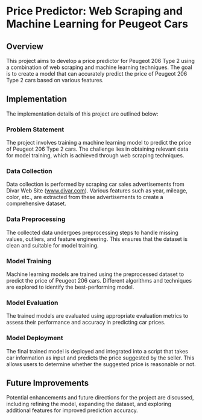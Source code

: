 # Price Predictor: Web Scraping and Machine Learning for Peugeot Cars

## Overview

This project aims to develop a price predictor for Peugeot 206 Type 2 using a combination of web scraping and machine learning techniques. The goal is to create a model that can accurately predict the price of Peugeot 206 Type 2 cars based on various features.

## Implementation

The implementation details of this project are outlined below:

### Problem Statement

The project involves training a machine learning model to predict the price of Peugeot 206 Type 2 cars. The challenge lies in obtaining relevant data for model training, which is achieved through web scraping techniques.

### Data Collection

Data collection is performed by scraping car sales advertisements from Divar Web Site (www.divar.com). Various features such as year, mileage, color, etc., are extracted from these advertisements to create a comprehensive dataset.

### Data Preprocessing

The collected data undergoes preprocessing steps to handle missing values, outliers, and feature engineering. This ensures that the dataset is clean and suitable for model training.

### Model Training

Machine learning models are trained using the preprocessed dataset to predict the price of Peugeot 206 cars. Different algorithms and techniques are explored to identify the best-performing model.

### Model Evaluation

The trained models are evaluated using appropriate evaluation metrics to assess their performance and accuracy in predicting car prices.

### Model Deployment

The final trained model is deployed and integrated into a script that takes car information as input and predicts the price suggested by the seller. This allows users to determine whether the suggested price is reasonable or not.

## Future Improvements

Potential enhancements and future directions for the project are discussed, including refining the model, expanding the dataset, and exploring additional features for improved prediction accuracy.
